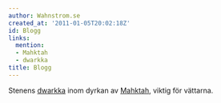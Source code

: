 ```yaml
---
author: Wahnstrom.se
created_at: '2011-01-05T20:02:18Z'
id: Blogg
links:
  mention:
  - Mahktah
  - dwarkka
title: Blogg
---
```


Stenens [dwarkka] inom dyrkan av [Mahktah], viktig för vättarna.

  [dwarkka]: dwarkka
  [Mahktah]: Mahktah